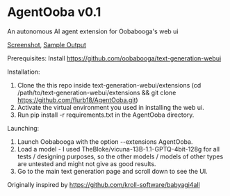 # AgentOoba v0.1
An autonomous AI agent extension for Oobabooga's web ui

[Screenshot](https://imgur.com/a/uapv6jd), [Sample Output](https://pastebin.com/Mp5JHEUq)

Prerequisites:
Install https://github.com/oobabooga/text-generation-webui

Installation:
1. Clone the this repo inside text-generation-webui/extensions (cd /path/to/text-generation-webui/extensions && git clone https://github.com/flurb18/AgentOoba.git)
2. Activate the virtual environment you used in installing the web ui.
2. Run pip install -r requirements.txt in the AgentOoba directory.

Launching:
1. Launch Oobabooga with the option --extensions AgentOoba.
2. Load a model - I used TheBloke/vicuna-13B-1.1-GPTQ-4bit-128g for all tests / designing purposes, so the other models / models of other types are untested and might not give as good results.
3. Go to the main text generation page and scroll down to see the UI.

Originally inspired by https://github.com/kroll-software/babyagi4all